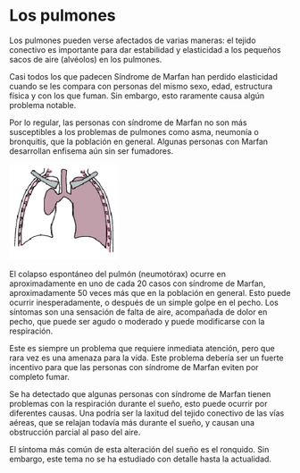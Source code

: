 # Los pulmones

Los pulmones pueden verse afectados de varias maneras: el tejido conectivo es importante para dar estabilidad y elasticidad a los pequeños sacos de aire \(alvéolos\) en los pulmones.

Casi todos los que padecen Síndrome de Marfan han perdido elasticidad cuando se les compara con personas del mismo sexo, edad, estructura física y con los que fuman. Sin embargo, esto raramente causa algún problema notable.

Por lo regular, las personas con síndrome de Marfan no son más susceptibles a los problemas de pulmones como asma, neumonía o bronquitis, que la población en general. Algunas personas con Marfan desarrollan enfisema aún sin ser fumadores.

![Local Image](../.gitbook/assets/graficos1.png)

El colapso espontáneo del pulmón \(neumotórax\) ocurre en aproximadamente en uno de cada 20 casos con síndrome de Marfan, aproximadamente 50 veces más que en la población en general. Esto puede ocurrir inesperadamente, o después de un simple golpe en el pecho. Los síntomas son una sensación de falta de aire, acompañada de dolor en pecho, que puede ser agudo o moderado y puede modificarse con la respiración.

Este es siempre un problema que requiere inmediata atención, pero que rara vez es una amenaza para la vida. Este problema debería ser un fuerte incentivo para que las personas con síndrome de Marfan eviten por completo fumar.

Se ha detectado que algunas personas con síndrome de Marfan tienen problemas con la respiración durante el sueño, esto puede ocurrir por diferentes causas. Una podría ser la laxitud del tejido conectivo de las vías aéreas, que se relajan todavía más durante el sueño, y causan una obstrucción parcial al paso del aire.

El síntoma más común de esta alteración del sueño es el ronquido. Sin embargo, este tema no se ha estudiado con detalle hasta la actualidad.

